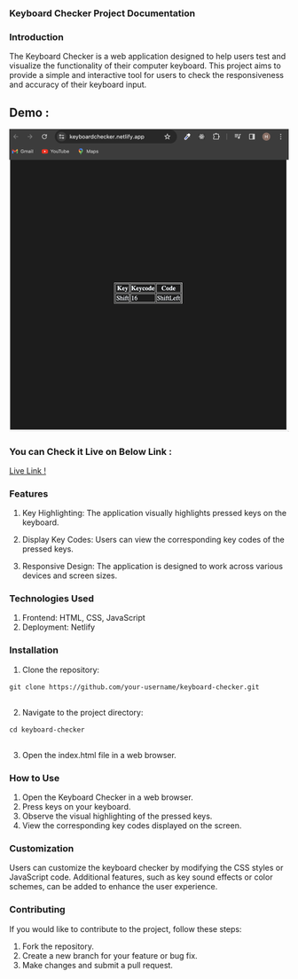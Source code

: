 ### Keyboard Checker Project Documentation

### Introduction

The Keyboard Checker is a web application designed to help users test and visualize the functionality of their computer keyboard. This project aims to provide a simple and interactive tool for users to check the responsiveness and accuracy of their keyboard input.

## Demo :

![Alt text](guessing.png)

### You can Check it Live on Below Link :

[Live Link !](https://keyboardchecker.netlify.app/)

### Features
1. Key Highlighting: The application visually highlights pressed keys on the keyboard.

2. Display Key Codes: Users can view the corresponding key codes of the pressed keys.

3. Responsive Design: The application is designed to work across various devices and screen sizes.


### Technologies Used
1. Frontend: HTML, CSS, JavaScript
2. Deployment: Netlify

### Installation

1. Clone the repository:

```
git clone https://github.com/your-username/keyboard-checker.git


```

2. Navigate to the project directory:

```
cd keyboard-checker


```

3. Open the index.html file in a web browser.


### How to Use


1. Open the Keyboard Checker in a web browser.
2. Press keys on your keyboard.
3. Observe the visual highlighting of the pressed keys.
4. View the corresponding key codes displayed on the screen.



### Customization
Users can customize the keyboard checker by modifying the CSS styles or JavaScript code. Additional features, such as key sound effects or color schemes, can be added to enhance the user experience.

### Contributing
If you would like to contribute to the project, follow these steps:

1. Fork the repository.
2. Create a new branch for your feature or bug fix.
3. Make changes and submit a pull request.